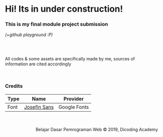 # Hi! Its in under construction!
### This is my final module project submission
*(+github playground :P)*

<br>
<br>

All codes & some assets are specifically made by me, sources of information are cited accordingly

<br>

### Credits

| Type | Name | Provider |
|------|------|----------|
|Font  |[Josefin Sans](https://fonts.google.com/specimen/Josefin+Sans/license) |Google Fonts|

<br>
<br>

<div align="right"> Belajar Dasar Pemrograman Web &copy; 2019, Dicoding Academy <div>